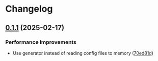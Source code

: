 # Changelog

## [0.1.1](https://github.com/cycneuramus/nmgr/compare/v0.1.0...v0.1.1) (2025-02-17)


### Performance Improvements

* Use generator instead of reading config files to memory ([70ed81d](https://github.com/cycneuramus/nmgr/commit/70ed81d73bc4e2a7c1b4859a60918a18e8e86d08))
